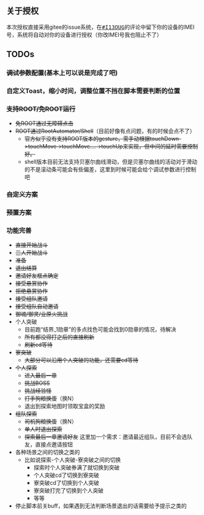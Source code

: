 ## 关于授权
本次授权直接采用gitee的issue系统，在<kbd>[#I13OUG](https://gitee.com/zzliux/assttyys_autojs/issues/I13OUG)</kbd>的评论中留下你的设备的IMEI号，系统将自动对你的设备进行授权（你改IMEI号我也阻止不了）


## TODOs

### ~~调试参数配置~~(基本上可以说是完成了吧)

### 自定义Toast，缩小时间，调整位置不挡在脚本需要判断的位置

### ~~支持ROOT/免ROOT运行~~
- ~~免ROOT通过无障碍点击~~
- ~~ROOT通过RootAutomator/Shell~~（目前好像有点问题，有的时候会点不了）
    - ~~官方似乎没有支持ROOT版本的gesture，需手动根据touchDown->touchMove->touchMove....->touchUp来实现，但中间的延时需要控制好。~~
    - shell版本目前无法支持贝塞尔曲线滑动，但是贝塞尔曲线的活动对于滑动的不是滚动条可能会有些偏差，这里到时候可能会给个调试参数进行控制吧

### ~~自定义方案~~

### ~~预置方案~~

### 功能完善
- ~~直接开始战斗~~
- ~~三人开始战斗~~
- ~~准备~~
- ~~退出结算~~
- ~~邀请好友框点确定~~
- ~~接受悬赏协作~~
- ~~拒绝悬赏协作~~
- ~~接受组队邀请~~
- ~~接受组队自动邀请~~
- ~~御魂/御灵/业原火挑战~~
- 个人突破
    - 目前跑“结界_1勋章”的多点找色可能会找到0勋章的情况，待解决
    - ~~所有都没得打之后的直接刷新~~
    - ~~刷新cd等待~~
- ~~寮突破~~
    - ~~大部分可以沿用个人突破的功能，还需要cd等待~~
- ~~个人探索~~
    - ~~进入最后一章~~
    - ~~挑战BOSS~~
    - ~~挑战经验怪~~
    - ~~打手狗粮换蛋~~（换N）
    - 退出到探索地图时领取宝盒的奖励
- ~~组队探索~~
    - ~~司机狗粮换蛋~~（换N）
    - ~~单人时退出探索~~
    - ~~探索最后一章邀请好友~~ 这里加一个需求：邀请最近组队，目前不会选队友，直接点邀请按钮
- 各种场景之间的切换之类的
    - 比如说探索-个人突破-寮突破之间的切换
        - 探索时个人突破券满了就切换到突破
        - 个人突破cd了切换到寮突破
        - 寮突破cd了切换到个人突破
        - 寮突破打完了切换到个人突破
        - 等等
- 停止脚本前关buff，如果遇到无法判断场景退出的话需要给予提示之类的